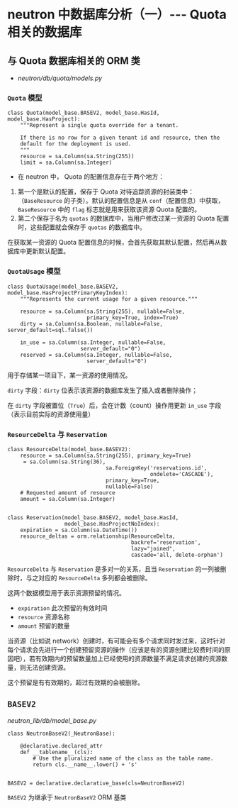# neutron 中数据库分析（一）--- Quota 相关的数据库

## 与 Quota 数据库相关的 ORM 类

* *neutron/db/quota/models.py*

### `Quota` 模型

```
class Quota(model_base.BASEV2, model_base.HasId, model_base.HasProject):
    """Represent a single quota override for a tenant.

    If there is no row for a given tenant id and resource, then the
    default for the deployment is used.
    """
    resource = sa.Column(sa.String(255))
    limit = sa.Column(sa.Integer)
```

* 在 neutron 中， Quota 的配置信息存在于两个地方：
 1. 第一个是默认的配置，保存于 Quota 对待追踪资源的封装类中：（`BaseResource` 的子类）。默认的配置信息是从 `conf`（配置信息）中获取，`BaseResource` 中的 `flag` 标志就是用来获取该资源 Quota 配置的。
 2. 第二个保存于名为 `quotas` 的数据库中，当用户修改过某一资源的 Quota 配置时，这些配置就会保存于 `quotas` 的数据库中。

在获取某一资源的 Quota 配置信息的时候，会首先获取其默认配置，然后再从数据库中更新默认配置。

### `QuotaUsage` 模型

```
class QuotaUsage(model_base.BASEV2, model_base.HasProjectPrimaryKeyIndex):
    """Represents the current usage for a given resource."""

    resource = sa.Column(sa.String(255), nullable=False,
                         primary_key=True, index=True)
    dirty = sa.Column(sa.Boolean, nullable=False, server_default=sql.false())

    in_use = sa.Column(sa.Integer, nullable=False,
                       server_default="0")
    reserved = sa.Column(sa.Integer, nullable=False,
                         server_default="0")
```

用于存储某一项目下，某一资源的使用情况。

`dirty` 字段：`dirty` 位表示该资源的数据库发生了插入或者删除操作；

在 `dirty` 字段被置位（`True`）后，会在计数（count）操作用更新 `in_use` 字段（表示目前实际的资源使用量）

### `ResourceDelta` 与 `Reservation`

```
class ResourceDelta(model_base.BASEV2):
    resource = sa.Column(sa.String(255), primary_key=True)
     = sa.Column(sa.String(36),
                               sa.ForeignKey('reservations.id',
                                             ondelete='CASCADE'),
                               primary_key=True,
                               nullable=False)
    # Requested amount of resource
    amount = sa.Column(sa.Integer)


class Reservation(model_base.BASEV2, model_base.HasId,
                  model_base.HasProjectNoIndex):
    expiration = sa.Column(sa.DateTime())
    resource_deltas = orm.relationship(ResourceDelta,
                                       backref='reservation',
                                       lazy="joined",
                                       cascade='all, delete-orphan')
```

`ResourceDelta` 与 `Reservation` 是多对一的关系，且当 `Reservation` 的一列被删除时，与之对应的 `ResourceDelta` 多列都会被删除。

这两个数据模型用于表示资源预留的情况。

* `expiration` 此次预留的有效时间
* `resource` 资源名称
* `amount` 预留的数量

当资源（比如说 network）创建时，有可能会有多个请求同时发过来，这时针对每个请求会先进行一个创建预留资源的操作（应该是有的资源创建比较费时间的原因吧），若有效期内的预留数量加上已经使用的资源数量不满足请求创建的资源数量，则无法创建资源。

这个预留是有有效期的，超过有效期的会被删除。

## `BASEV2`

*neutron_lib/db/model_base.py*

```
class NeutronBaseV2(_NeutronBase):

    @declarative.declared_attr
    def __tablename__(cls):
        # Use the pluralized name of the class as the table name.
        return cls.__name__.lower() + 's'


BASEV2 = declarative.declarative_base(cls=NeutronBaseV2)
```

`BASEV2` 为继承于 `NeutronBaseV2`  ORM 基类
